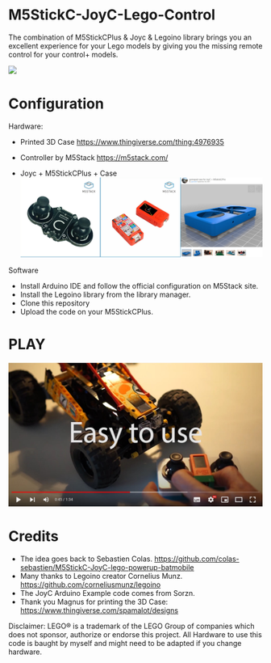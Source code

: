 # M5StickC-JoyC-Lego-Control
The combination of M5StickCPlus & Joyc & Legoino library brings you an excellent experience for your Lego models by giving you the missing remote control for your control+ models.

![](Media/DSC06965.JPG)
# Configuration
Hardware:

* Printed 3D Case https://www.thingiverse.com/thing:4976935
* Controller by M5Stack https://m5stack.com/

* Joyc + M5StickCPlus + Case ![](Media/collage.jpg)

Software

* Install Arduino IDE and follow the official configuration on M5Stack site.
* Install the Legoino library from the library manager.
* Clone this repository
* Upload the code on your M5StickCPlus.

# PLAY

[![Self made controller for your LEGO Control+ Models](Media/youtube_rc..jpg)](https://youtu.be/OuWGxWvFoXs)


# Credits
* The idea goes back to Sebastien Colas. https://github.com/colas-sebastien/M5StickC-JoyC-lego-powerup-batmobile
* Many thanks to Legoino creator Cornelius Munz. https://github.com/corneliusmunz/legoino
* The JoyC Arduino Example code comes from Sorzn.
* Thank you Magnus for printing the 3D Case: https://www.thingiverse.com/spamalot/designs

Disclaimer: 
LEGO® is a trademark of the LEGO Group of companies which does not sponsor, authorize or endorse this project.
All Hardware to use this code is baught by myself and might need to be adapted if you change hardware.
